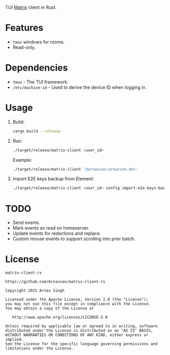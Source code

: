 TUI [Matrix](https://matrix.org/) client in Rust.


# Features

- `tmux` windows for rooms.
- Read-only.


# Dependencies

- `tmux` - The TUI framework.
- `/etc/machine-id` - Used to derive the device ID when logging in.


# Usage

1. Build:

   ```sh
   cargo build --release
   ```

1. Run:

   ```sh
   ./target/release/matrix-client <user_id>
   ```

   Example:

   ```sh
   ./target/release/matrix-client '@arnavion:arnavion.dev'
   ```

1. Import E2E keys backup from Element:

   ```sh
   ./target/release/matrix-client <user_id> config import-e2e-keys-backup ~/Downloads/element.keys.txt
   ```


# TODO

- Send events.
- Mark events as read on homeserver.
- Update events for redactions and replace.
- Custom mouse events to support scrolling into prev batch.


# License

```
matrix-client-rs

https://github.com/Arnavion/matrix-client-rs

Copyright 2021 Arnav Singh

Licensed under the Apache License, Version 2.0 (the "License");
you may not use this file except in compliance with the License.
You may obtain a copy of the License at

   http://www.apache.org/licenses/LICENSE-2.0

Unless required by applicable law or agreed to in writing, software
distributed under the License is distributed on an "AS IS" BASIS,
WITHOUT WARRANTIES OR CONDITIONS OF ANY KIND, either express or implied.
See the License for the specific language governing permissions and
limitations under the License.
```
